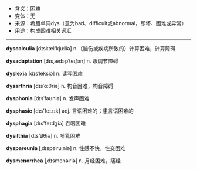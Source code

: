 - <span class="definition">含义：困难</span>
- <span class="definition">变体：无</span>
- <span class="definition">来源：希腊单词dys（意为bad、difficult或abnormal，即坏、困难或异常）</span>
- <span class="definition">用途：构成困难相关词汇</span>

---

<span class="vocabulary">**dyscalculia**</span> [dɪskæl'kju:liə] n.（脑伤或疾病所致的）计算困难，计算障碍 

<span class="vocabulary">**dysadaptation**</span> [dɪsˌædəpˈteɪʃən] n. 眼调节障碍

<span class="vocabulary">**dyslexia**</span> [dɪsˈleksiə] n. 读写困难

<span class="vocabulary">**dysarthria**</span> [dɪsˈɑːθriə] n. 构音困难，构音障碍

<span class="vocabulary">**dysphonia**</span> [dɪsˈfəʊniə] n. 发声困难  

<span class="vocabulary">**dysphasic**</span> [dɪs'feɪzɪk] adj. 言语困难的；患言语困难的

<span class="vocabulary">**dysphagia**</span> [dɪs'feɪdʒiə] 吞咽困难 

<span class="vocabulary">**dysilthia**</span> [dɪs'ɪlθiə] n. 哺乳困难

<span class="vocabulary">**dyspareunia**</span> [ˌdɪspəˈruːniə] n. 性感不快，性交困难

<span class="vocabulary">**dysmenorrhea**</span> [ˌdɪsmenəˈriə] n. 月经困难，痛经

